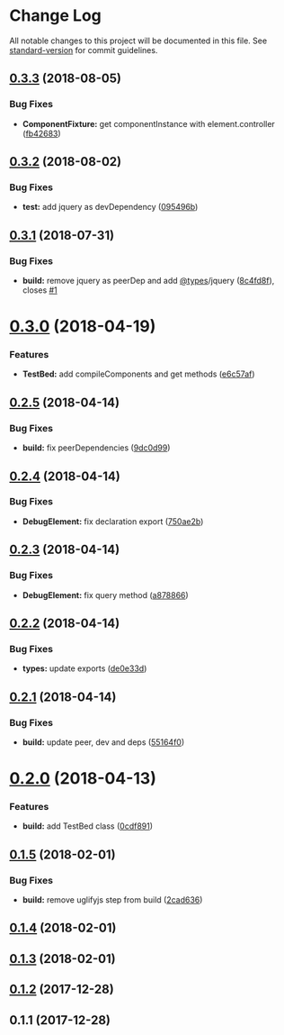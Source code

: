 # Change Log

All notable changes to this project will be documented in this file. See [standard-version](https://github.com/conventional-changelog/standard-version) for commit guidelines.

<a name="0.3.3"></a>
## [0.3.3](https://github.com/vsternbach/angularjs-testbed/compare/v0.3.2...v0.3.3) (2018-08-05)


### Bug Fixes

* **ComponentFixture:** get componentInstance with element.controller ([fb42683](https://github.com/vsternbach/angularjs-testbed/commit/fb42683))



<a name="0.3.2"></a>
## [0.3.2](https://github.com/vsternbach/angularjs-testbed/compare/v0.3.1...v0.3.2) (2018-08-02)


### Bug Fixes

* **test:** add jquery as devDependency ([095496b](https://github.com/vsternbach/angularjs-testbed/commit/095496b))



<a name="0.3.1"></a>
## [0.3.1](https://github.com/vsternbach/angularjs-testbed/compare/v0.3.0...v0.3.1) (2018-07-31)


### Bug Fixes

* **build:** remove jquery as peerDep and add [@types](https://github.com/types)/jquery ([8c4fd8f](https://github.com/vsternbach/angularjs-testbed/commit/8c4fd8f)), closes [#1](https://github.com/vsternbach/angularjs-testbed/issues/1)



<a name="0.3.0"></a>
# [0.3.0](https://github.com/vsternbach/angularjs-testbed/compare/v0.2.5...v0.3.0) (2018-04-19)


### Features

* **TestBed:** add compileComponents and get methods ([e6c57af](https://github.com/vsternbach/angularjs-testbed/commit/e6c57af))



<a name="0.2.5"></a>
## [0.2.5](https://github.com/vsternbach/angularjs-testbed/compare/v0.2.4...v0.2.5) (2018-04-14)


### Bug Fixes

* **build:** fix peerDependencies ([9dc0d99](https://github.com/vsternbach/angularjs-testbed/commit/9dc0d99))



<a name="0.2.4"></a>
## [0.2.4](https://github.com/vsternbach/angularjs-testbed/compare/v0.2.3...v0.2.4) (2018-04-14)


### Bug Fixes

* **DebugElement:** fix declaration export ([750ae2b](https://github.com/vsternbach/angularjs-testbed/commit/750ae2b))



<a name="0.2.3"></a>
## [0.2.3](https://github.com/vsternbach/angularjs-testbed/compare/v0.2.2...v0.2.3) (2018-04-14)


### Bug Fixes

* **DebugElement:** fix query method ([a878866](https://github.com/vsternbach/angularjs-testbed/commit/a878866))



<a name="0.2.2"></a>
## [0.2.2](https://github.com/vsternbach/angularjs-testbed/compare/v0.2.1...v0.2.2) (2018-04-14)


### Bug Fixes

* **types:** update exports ([de0e33d](https://github.com/vsternbach/angularjs-testbed/commit/de0e33d))



<a name="0.2.1"></a>
## [0.2.1](https://github.com/vsternbach/angularjs-testbed/compare/v0.2.0...v0.2.1) (2018-04-14)


### Bug Fixes

* **build:** update peer, dev and deps ([55164f0](https://github.com/vsternbach/angularjs-testbed/commit/55164f0))



<a name="0.2.0"></a>
# [0.2.0](https://github.com/vsternbach/angularjs-testbed/compare/v0.1.5...v0.2.0) (2018-04-13)


### Features

* **build:** add TestBed class ([0cdf891](https://github.com/vsternbach/angularjs-testbed/commit/0cdf891))



<a name="0.1.5"></a>
## [0.1.5](https://github.com/vsternbach/angularjs-testbed/compare/v0.1.4...v0.1.5) (2018-02-01)


### Bug Fixes

* **build:** remove uglifyjs step from build ([2cad636](https://github.com/vsternbach/angularjs-testbed/commit/2cad636))



<a name="0.1.4"></a>
## [0.1.4](https://github.com/vsternbach/angularjs-testbed/compare/v0.1.3...v0.1.4) (2018-02-01)



<a name="0.1.3"></a>
## [0.1.3](https://github.com/vsternbach/angularjs-testbed/compare/v0.1.2...v0.1.3) (2018-02-01)



<a name="0.1.2"></a>
## [0.1.2](https://github.com/vsternbach/angularjs-testbed/compare/v0.1.1...v0.1.2) (2017-12-28)



<a name="0.1.1"></a>
## 0.1.1 (2017-12-28)
